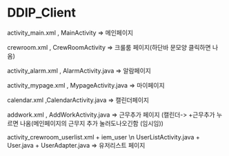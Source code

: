 ﻿# DDIP_Client

activity_main.xml , MainActivity => 메인페이지

crewroom.xml , CrewRoomActivity => 크룰룸 페이지(하단바 문모양 클릭하면 나옴)

activity_alarm.xml , AlarmActivity.java => 알람페이지

activity_mypage.xml , MypageActivity.java => 마이페이지

calendar.xml ,CalendarActivity.java => 캘린더페이지

addwork.xml , AddWorkActivity.java => 근무추가 페이지 (캘린더-> +근무추가 누르면 나옴(메인페이지의 근무지 추가 눌러도나오긴함 (임시임))

activity_crewroom_userlist.xml + iem_user \n
UserListActivity.java + User.java + UserAdapter.java => 유저리스트 페이지
